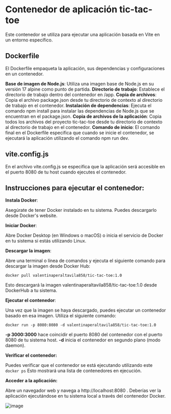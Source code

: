 # Contenedor de aplicación tic-tac-toe

Este contenedor se utiliza para ejecutar una aplicación basada en Vite en un entorno específico.

## Dockerfile
El Dockerfile empaqueta la aplicación, sus dependencias y configuraciones en un contenedor. 

**Base de imagen de Node.js**: Utiliza una imagen base de Node.js en su versión 17 alpine como punto de partida.
**Directorio de trabajo**: Establece el directorio de trabajo dentro del contenedor en /app.
**Copia de archivos**: Copia el archivo package.json desde tu directorio de contexto al directorio de trabajo en el contenedor.
**Instalación de dependencias**: Ejecuta el comando npm install para instalar las dependencias de Node.js que se encuentran en el package.json.
**Copia de archivos de la aplicación**: Copia todos los archivos del proyecto tic-tac-toe desde tu directorio de contexto al directorio de trabajo en el contenedor.
**Comando de inicio**: El comando final en el Dockerfile especifica que cuando se inicie el contenedor, se ejecutará la aplicación utilizando el comando npm run dev.

## vite.config.js
En el archivo vite.config.js se especifica que la aplicación será accesible en el puerto 8080 de tu host cuando ejecutes el contenedor.

## Instrucciones para ejecutar el contenedor:

**Instala Docker**: 

Asegúrate de tener Docker instalado en tu sistema. Puedes descargarlo desde Docker's website.


**Iniciar Docker**: 

Abre Docker Desktop (en Windows o macOS) o inicia el servicio de Docker en tu sistema si estás utilizando Linux.


**Descargar la imagen**: 

Abre una terminal o línea de comandos y ejecuta el siguiente comando para descargar la imagen desde Docker Hub:

`docker pull valentinaperaltavila858/tic-tac-toe:1.0`


Esto descargará la imagen valentinaperaltavila858/tic-tac-toe:1.0 desde DockerHub a tu sistema.


**Ejecutar el contenedor**: 

Una vez que la imagen se haya descargado, puedes ejecutar un contenedor basado en esa imagen. Utiliza el siguiente comando:


`docker run -p 8080:8080 -d valentinaperaltavila858/tic-tac-toe:1.0`


**-p 3000:3000** hace coincidir el puerto 8080 del contenedor con el puerto 8080 de tu sistema host.
**-d** inicia el contenedor en segundo plano (modo daemon).


**Verificar el contenedor:** 

Puedes verificar que el contenedor se está ejecutando utilizando este 
`docker ps`
Esto mostrará una lista de contenedores en ejecución.

**Acceder a la aplicación:** 

Abre un navegador web y navega a http://localhost:8080 . Deberías ver la aplicación ejecutándose en tu sistema local a través del contenedor Docker.

![image](https://github.com/Valentina-Peralta/entorno-dev-vite/assets/125395224/78adfcbc-5d9d-4469-8571-5c43167170b1)



